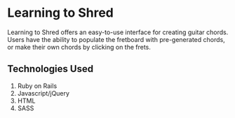 <h1> Learning to Shred </h1>
<p>Learning to Shred offers an easy-to-use interface for creating guitar chords. Users have the ability to populate the fretboard with pre-generated chords, or make their own chords by clicking on the frets. </p>

<h2> Technologies Used </h2>
  <ol>
    <li>Ruby on Rails </li>
    <li>Javascript/jQuery </li>
    <li> HTML </li>
    <li> SASS </li>
  
  </ol>
